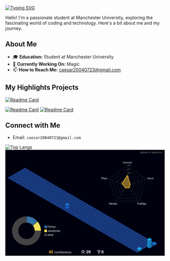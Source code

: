 [![Typing SVG](https://readme-typing-svg.herokuapp.com?font=Fira+Code&weight=500&size=30&duration=4000&pause=1000&color=CA3DF7&random=false&width=535&lines=Welcome+to+Xuanpei's+Hub!+%F0%9F%91%8B+)](https://git.io/typing-svg)

Hello! I'm a passionate student at Manchester University, exploring the fascinating world of coding and technology. Here's a bit about me and my journey.

## About Me

- 🎓 **Education:** Student at Manchester University
- 🔭 **Currently Working On:** Magic
- 📫 **How to Reach Me:** caesar20040723@gmail.com

  

## My Highlights Projects

[![Readme Card](https://github-readme-stats.vercel.app/api/pin/?username=Caesar723&repo=Magic&theme=tokyonight)](https://github.com/Caesar723/Magic)

[![Readme Card](https://github-readme-stats.vercel.app/api/pin/?username=Caesar723&repo=TheDayOfSagittarius3&theme=tokyonight)](https://github.com/Caesar723/TheDayOfSagittarius3)
[![Readme Card](https://github-readme-stats.vercel.app/api/pin/?username=Caesar723&repo=MAZE_3D&theme=tokyonight)](https://github.com/Caesar723/MAZE_3D)


## Connect with Me

- Email: `caesar20040723@gmail.com`


![Top Langs](https://github-readme-stats.vercel.app/api/top-langs/?username=Caesar723&layout=compact&theme=tokyonight)
![](./profile-3d-contrib/profile-night-view.svg)
